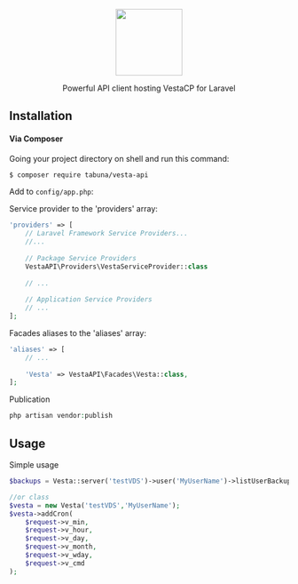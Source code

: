 <p align="center">
<a href="https://github.com/TheOrchid/Platform"><img height="120"  src="https://cloud.githubusercontent.com/assets/5102591/25568951/b69285b4-2e15-11e7-9bd1-c91a04fb7f97.png">
</a>
</p>


<p align="center">
Powerful API client hosting VestaCP for Laravel
</p>



## Installation


#### Via Composer

Going your project directory on shell and run this command: 

```sh
$ composer require tabuna/vesta-api
```

Add to `config/app.php`:

Service provider to the 'providers' array:

```php
'providers' => [
    // Laravel Framework Service Providers...
    //...
    
    // Package Service Providers
    VestaAPI\Providers\VestaServiceProvider::class
    
    // ...
    
    // Application Service Providers
    // ...
];
```

Facades aliases to the 'aliases' array:
```php
'aliases' => [
    // ...
    
    'Vesta' => VestaAPI\Facades\Vesta::class,
];
```

Publication
```php
php artisan vendor:publish
```


## Usage

	
Simple usage
```php
$backups = Vesta::server('testVDS')->user('MyUserName')->listUserBackups();

//or class
$vesta = new Vesta('testVDS','MyUserName');
$vesta->addCron(
    $request->v_min,
    $request->v_hour,
    $request->v_day,
    $request->v_month,
    $request->v_wday,
    $request->v_cmd
);
```

